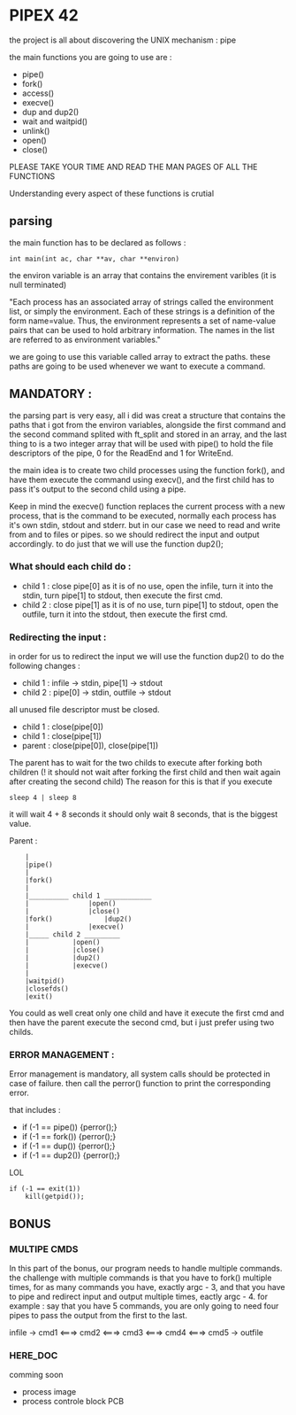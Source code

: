# PIPEX 42

the project is all about discovering the UNIX mechanism : pipe

the main functions you are going to use are :

* pipe()
* fork()
* access()
* execve()
* dup and dup2()
* wait and waitpid()
* unlink()
* open()
* close()

PLEASE TAKE YOUR TIME AND READ THE MAN PAGES OF ALL THE FUNCTIONS

Understanding every aspect of these functions is crutial

## parsing

the main function has to be declared as follows :

```main
int	main(int ac, char **av, char **environ)
```

the environ variable is an array that contains the envirement varibles (it is null terminated)

"Each process has an associated array of strings called the environment list, or simply the environment. Each of these strings is a definition of the form name=value. Thus, the environment represents a set of name-value pairs that can be used to hold arbitrary information. The names in the list are referred to as environment variables."

we are going to use this variable called array to extract the paths. these paths are going to be used whenever we want to execute a command.

## MANDATORY :

the parsing part is very easy, all i did was creat a structure that contains the paths that i got from the environ variables, alongside the first command and the second command splited with ft_split and stored in an array, and the last thing to is a two integer array that will be used with pipe() to hold the file descriptors of the pipe, 0 for the ReadEnd and 1 for WriteEnd.

the main idea is to create two child processes using the function fork(), and have them execute the command using execv(), and the first child has to pass it's output to the second child using a pipe.

Keep in mind the execve() function replaces the current process with a new process, that is the command to be executed, normally each process has it's own stdin, stdout and stderr. but in our case we need to read and write from and to files or pipes. so we should redirect the input and output accordingly. to do just that we will use the function dup2();

### What should each child do :

* child 1 : close pipe[0] as it is of no use, open the infile, turn it into the stdin, turn pipe[1] to stdout, then execute the first cmd.
* child 2 : close pipe[1] as it is of no use, turn pipe[1] to stdout, open the outfile, turn it into the stdout, then execute the first cmd.

### Redirecting the input :

in order for us to redirect the input we will use the function dup2() to do the following changes :
* child 1 : infile -> stdin, pipe[1] -> stdout
* child 2 : pipe[0] -> stdin, outfile -> stdout

all unused file descriptor must be closed. 
* child 1 : close(pipe[0])
* child 1 : close(pipe[1])
* parent : close(pipe[0]), close(pipe[1])

The parent has to wait for the two childs to execute after forking both children (! it should not wait after forking the first child and then wait again after creating the second child)
The reason for this is that if you execute
```
sleep 4 | sleep 8
```
it will wait 4 + 8 seconds
it should only wait 8 seconds, that is the biggest value.



Parent :

		|
		|pipe()
		|
		|fork()
		|
		|__________ child 1 ____________
		|				|open()
		|				|close()
		|fork()				|dup2()
		|				|execve()
		|_____ child 2 _________
		|			|open()
		|			|close()
		|			|dup2()
		|			|execve()
		|
		|waitpid()
		|closefds()
		|exit()

You could as well creat only one child and have it execute the first cmd and then have the parent execute the second cmd, but i just prefer using two childs.

### ERROR MANAGEMENT :

Error management is mandatory, all system calls should be protected in case of failure. then call the perror() function to print the corresponding error.

that includes :
* if (-1 == pipe()) {perror();}
* if (-1 == fork()) {perror();}
* if (-1 == dup()) {perror();}
* if (-1 == dup2()) {perror();}

LOL 
```
if (-1 == exit(1))
	kill(getpid());
```

## BONUS

### MULTIPE CMDS

In this part of the bonus, our program needs to handle multiple commands. the challenge with multiple commands is that you have to fork() multiple times, for as many commands you have, exactly argc - 3, and that you have to pipe and redirect input and output multiple times, eactly argc - 4.
for example : say that you have 5 commands, you are only going to need four pipes to pass the output from the first to the last.

infile -> cmd1 <===> cmd2 <===> cmd3 <===> cmd4 <===> cmd5 -> outfile


### HERE_DOC


comming soon

* process image
* process controle block PCB
